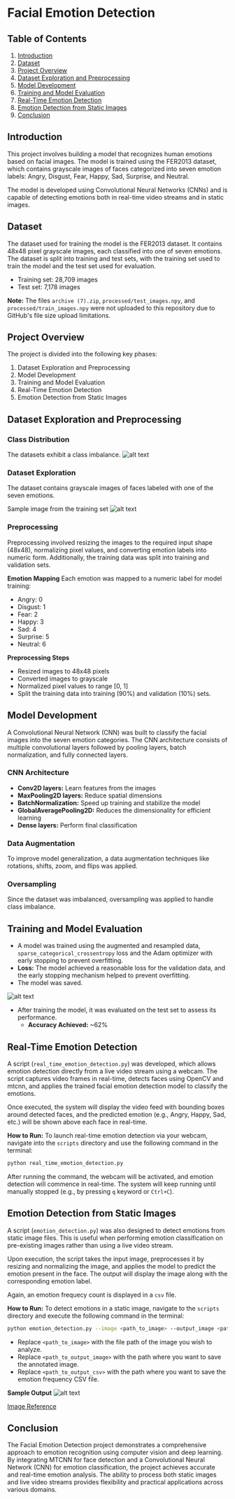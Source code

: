 # **Facial Emotion Detection**

## **Table of Contents**
1. [Introduction](#introduction)
2. [Dataset](#dataset)
3. [Project Overview](#project-overview)
4. [Dataset Exploration and Preprocessing](#dataset-exploration-and-preprocessing)
5. [Model Development](#model-development)
6. [Training and Model Evaluation](#training-and-model-evaluation)
7. [Real-Time Emotion Detection](#real-time-emotion-detection)
8. [Emotion Detection from Static Images](#emotion-detection-from-static-images)
9. [Conclusion](#conclusion)

## **Introduction**
This project involves building a model that recognizes human emotions based on facial images. The model is trained using the FER2013 dataset, which contains grayscale images of faces categorized into seven emotion labels: Angry, Disgust, Fear, Happy, Sad, Surprise, and Neutral.

The model is developed using Convolutional Neural Networks (CNNs) and is capable of detecting emotions both in real-time video streams and in static images.

## **Dataset**
The dataset used for training the model is the FER2013 dataset. It contains 48x48 pixel grayscale images, each classified into one of seven emotions. The dataset is split into training and test sets, with the training set used to train the model and the test set used for evaluation.
- Training set: 28,709 images
- Test set: 7,178 images

**Note:** The files `archive (7).zip`, `processed/test_images.npy`, and `processed/train_images.npy` were not uploaded to this repository due to GitHub's file size upload limitations.

## **Project Overview**
The project is divided into the following key phases:
1. Dataset Exploration and Preprocessing
2. Model Development
3. Training and Model Evaluation
4. Real-Time Emotion Detection
5. Emotion Detection from Static Images

## **Dataset Exploration and Preprocessing**

### Class Distribution
The datasets exhibit a class imbalance.
![alt text](plots/class_distribution.png)

### Dataset Exploration
The dataset contains grayscale images of faces labeled with one of the seven emotions.

Sample image from the training set
![alt text](plots/sample_images.png)

### Preprocessing
Preprocessing involved resizing the images to the required input shape (48x48), normalizing pixel values, and converting emotion labels into numeric form. Additionally, the training data was split into training and validation sets.

**Emotion Mapping**
Each emotion was mapped to a numeric label for model training:

- Angry: 0
- Disgust: 1
- Fear: 2
- Happy: 3
- Sad: 4
- Surprise: 5
- Neutral: 6

**Preprocessing Steps**
- Resized images to 48x48 pixels
- Converted images to grayscale
- Normalized pixel values to range [0, 1]
- Split the training data into training (90%) and validation (10%) sets.

## **Model Development**
A Convolutional Neural Network (CNN) was built to classify the facial images into the seven emotion categories. The CNN architecture consists of multiple convolutional layers followed by pooling layers, batch normalization, and fully connected layers.

### CNN Architecture
- **Conv2D layers:** Learn features from the images
- **MaxPooling2D layers:** Reduce spatial dimensions
- **BatchNormalization:** Speed up training and stabilize the model
- **GlobalAveragePooling2D:** Reduces the dimensionality for efficient learning
- **Dense layers:** Perform final classification

### Data Augmentation
To improve model generalization, a data augmentation techniques like rotations, shifts, zoom, and flips was applied.

### Oversampling
Since the dataset was imbalanced, oversampling was applied to handle class imbalance.

## **Training and Model Evaluation**
- A model was trained using the augmented and resampled data, `sparse_categorical_crossentropy` loss and the Adam optimizer with early stopping to prevent overfitting.
- **Loss:** The model achieved a reasonable loss for the validation data, and the early stopping mechanism helped to prevent overfitting.
- The model was saved.

![alt text](plots/model_loss_during_training.png)

- After training the model, it was evaluated on the test set to assess its performance.
    - **Accuracy Achieved:** ~62%

## **Real-Time Emotion Detection**
A script (`real_time_emotion_detection.py`) was developed, which allows emotion detection directly from a live video stream using a webcam. The script captures video frames in real-time, detects faces using OpenCV and mtcnn, and applies the trained facial emotion detection model to classify the emotions.

Once executed, the system will display the video feed with bounding boxes around detected faces, and the predicted emotion (e.g., Angry, Happy, Sad, etc.) will be shown above each face in real-time.

**How to Run:**
To launch real-time emotion detection via your webcam, navigate into the `scripts` directory and use the following command in the terminal:
```bash
python real_time_emotion_detection.py
```
After running the command, the webcam will be activated, and emotion detection will commence in real-time. The system will keep running until manually stopped (e.g., by pressing `q` keyword or `Ctrl+C`).

## **Emotion Detection from Static Images**
A script (`emotion_detection.py`) was also designed to detect emotions from static image files. This is useful when performing emotion classification on pre-existing images rather than using a live video stream.

Upon execution, the script takes the input image, preprocesses it by resizing and normalizing the image, and applies the model to predict the emotion present in the face. The output will display the image along with the corresponding emotion label.

Again, an emotion frequecy count is displayed in a `csv` file.

**How to Run:**
To detect emotions in a static image, navigate to the `scripts` directory and execute the following command in the terminal:
```bash
python emotion_detection.py --image <path_to_image> --output_image <path_to_output_image> --output_csv <path_to_output_csv>
```
- Replace `<path_to_image>` with the file path of the image you wish to analyze.
- Replace `<path_to_output_image>` with the path where you want to save the annotated image.
- Replace `<path_to_output_csv>` with the path where you want to save the emotion frequency CSV file.

**Sample Output**
![alt text](results/annotated_image.jpg)

[Image Reference](https://www.inc.com/sarah-jackson/30-under-30-2018-tonl.html)

## **Conclusion**

The Facial Emotion Detection project demonstrates a comprehensive approach to emotion recognition using computer vision and deep learning. By integrating MTCNN for face detection and a Convolutional Neural Network (CNN) for emotion classification, the project achieves accurate and real-time emotion analysis. The ability to process both static images and live video streams provides flexibility and practical applications across various domains.
